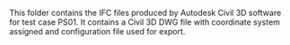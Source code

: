 This folder contains the IFC files produced by Autodesk Civil 3D software for test case PS01.
It contains a Civil 3D DWG file with coordinate system assigned and configuration file used for export.
